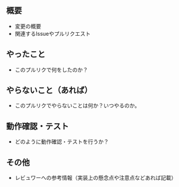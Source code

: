 ## 概要

* 変更の概要
* 関連するIssueやプルリクエスト

## やったこと

* このプルリクで何をしたのか？

## やらないこと（あれば）

* このプルリクでやらないことは何か？いつやるのか。

## 動作確認・テスト

* どのように動作確認・テストを行うか？

## その他

* レビュワーへの参考情報（実装上の懸念点や注意点などあれば記載）
